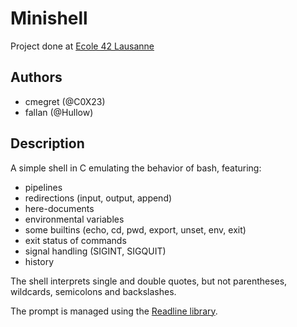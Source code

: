 # Minishell
Project done at [Ecole 42 Lausanne](https://42lausanne.ch/)

## Authors
- cmegret (@C0X23)
- fallan (@Hullow)

## Description
A simple shell in C emulating the behavior of bash, featuring:
- pipelines
- redirections (input, output, append)
- here-documents
- environmental variables
- some builtins (echo, cd, pwd, export, unset, env, exit)
- exit status of commands
- signal handling (SIGINT, SIGQUIT)
- history

The shell interprets single and double quotes, but not parentheses, wildcards, semicolons and backslashes.

The prompt is managed using the [Readline library](https://tiswww.case.edu/php/chet/readline/rltop.html).